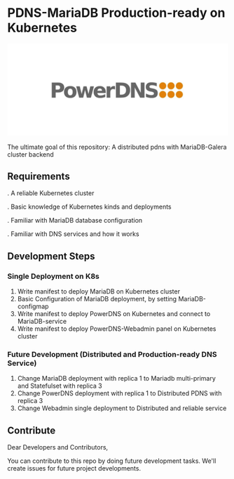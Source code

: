 # PDNS-MariaDB Production-ready on Kubernetes

<p align="center"><img src="images/powerdns.jpg"/></p>

The ultimate goal of this repository: A distributed pdns with MariaDB-Galera cluster backend

## Requirements
 . A reliable Kubernetes cluster

 . Basic knowledge of Kubernetes kinds and deployments

 . Familiar with MariaDB database configuration

 . Familiar with DNS services and how it works

## Development Steps

### Single Deployment on K8s
1. Write manifest to deploy MariaDB on Kubernetes cluster
2. Basic Configuration of MariaDB deployment, by setting MariaDB-configmap
3. Write manifest to deploy PowerDNS on Kubernetes and connect to MariaDB-service
4. Write manifest to deploy PowerDNS-Webadmin panel on Kubernetes cluster

### Future Development (Distributed and Production-ready DNS Service)

1. Change MariaDB deployment with replica 1 to Mariadb multi-primary and Statefulset with replica 3
2. Change PowerDNS deployment with replica 1 to Distributed PDNS with replica 3
3. Change Webadmin single deployment to Distributed and reliable service 


## Contribute 

Dear Developers and Contributors,

You can contribute to this repo by doing future development tasks. We'll create issues for future project developments. 

